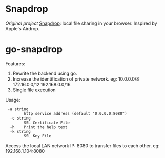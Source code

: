# Snapdrop 
*Original project*
[Snapdrop](https://github.com/RobinLinus/snapdrop): local file sharing in your browser. Inspired by Apple's Airdrop.
# go-snapdrop
Features:  
1. Rewrite the backend using go.
2. Increase the identification of private network. eg: 10.0.0.0/8 172.16.0.0/12 192.168.0.0/16
3. Single file execution

Usage:
```shell
 -a string
        http service address (default "0.0.0.0:8080")
  -c string
        SSL Certificate File
  -h    Print the help text
  -k string
        SSL Key File
```
Access the local LAN network IP: 8080 to transfer files to each other. eg: 192.168.1.104:8080
